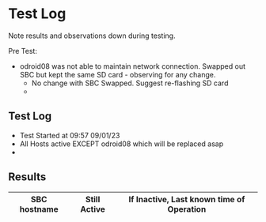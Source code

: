 # Test Log

Note results and observations down during testing.


Pre Test:

- odroid08 was not able to maintain network connection. Swapped out SBC but kept the same SD card - observing for any change.
  - No change with SBC Swapped. Suggest re-flashing SD card
  - 


## Test Log

- Test Started at 09:57   09/01/23
- All Hosts active EXCEPT odroid08 which will be replaced asap
- 



## Results

|SBC hostname |  Still Active | If Inactive, Last known time of Operation |
|---|---|---|
